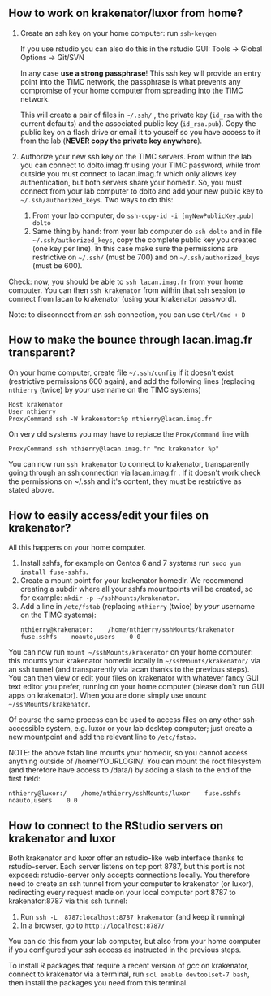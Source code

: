 ## How to work on krakenator/luxor from home?

1. Create an ssh key on your home computer:
    run `ssh-keygen`
    
    If you use rstudio you can also do this in the rstudio GUI: Tools -> Global Options -> Git/SVN

    In any case **use a strong passphrase**! This ssh key will provide an entry point into the TIMC network, the passphrase is what prevents any compromise of your home computer from spreading into the TIMC network.

    This will create a pair of files in `~/.ssh/` , the private key (`id_rsa` with the current defaults) and the associated public key (`id_rsa.pub`). Copy the public key on a flash drive or email it to youself so you have access to it from the lab (**NEVER copy the private key anywhere**).

2. Authorize your new ssh key on the TIMC servers. From within the lab you can connect to dolto.imag.fr using your TIMC password, while from outside you must connect to lacan.imag.fr which only allows key authentication, but both servers share your homedir. So, you must connect from your lab computer to dolto and add your new public key to `~/.ssh/authorized_keys`. Two ways to do this:
    1. From your lab computer, do `ssh-copy-id -i [myNewPublicKey.pub] dolto`
    2. Same thing by hand: from your lab computer do `ssh dolto` and in file `~/.ssh/authorized_keys`, copy the complete public key you created (one key per line). In this case make sure the permissions are restrictive on `~/.ssh/` (must be 700) and on  `~/.ssh/authorized_keys` (must be 600).

Check: now, you should be able to `ssh lacan.imag.fr` from your home computer. You can then `ssh krakenator` from within that ssh session to connect from lacan to krakenator (using your krakenator password).

Note: to disconnect from an ssh connection, you can use `Ctrl/Cmd + D`


## How to make the bounce through lacan.imag.fr transparent?

On your home computer, create file `~/.ssh/config` if it doesn't exist (restrictive permissions 600 again), and add the following lines (replacing `nthierry` (twice) by *your* username on the TIMC systems)
```
Host krakenator
User nthierry
ProxyCommand ssh -W krakenator:%p nthierry@lacan.imag.fr 
```

On very old systems you may have to replace the `ProxyCommand` line with
```
ProxyCommand ssh nthierry@lacan.imag.fr "nc krakenator %p"
```
       
You can now run `ssh krakenator` to connect to krakenator, transparently going through an ssh connection via lacan.imag.fr .
If it doesn't work check the permissions on ~/.ssh and it's content, they must be restrictive as stated above.
    
    
## How to easily access/edit your files on krakenator?

All this happens on your home computer.
1. Install sshfs, for example on Centos 6 and 7 systems run `sudo yum install fuse-sshfs`.
1. Create a mount point for your krakenator homedir. We recommend creating a subdir where all your sshfs mountpoints will be created, so for example: `mkdir -p ~/sshMounts/krakenator`.
1. Add a line in `/etc/fstab` (replacing `nthierry` (twice) by *your* username on the TIMC systems):
    ```
    nthierry@krakenator:    /home/nthierry/sshMounts/krakenator    fuse.sshfs    noauto,users    0 0
    ```

You can now run `mount ~/sshMounts/krakenator` on your home computer: this mounts your krakenator homedir locally in `~/sshMounts/krakenator/` via an ssh tunnel (and transparently via lacan thanks to the previous steps). You can then view or edit your files on krakenator with whatever fancy GUI text editor you prefer, running on your home computer (please don't run GUI apps on krakenator). When you are done simply use `umount ~/sshMounts/krakenator`.

Of course the same process can be used to access files on any other ssh-accessible system, e.g. luxor or your lab desktop computer; just create a new mountpoint and add the relevant line to `/etc/fstab`.

NOTE: the above fstab line mounts your homedir, so you cannot access anything outside of /home/YOURLOGIN/. You can mount the root filesystem (and therefore have access to /data/) by adding a slash to the end of the first field:
```
nthierry@luxor:/    /home/nthierry/sshMounts/luxor    fuse.sshfs    noauto,users    0 0
```


## How to connect to the RStudio servers on krakenator and luxor

Both krakenator and luxor offer an rstudio-like web interface thanks to rstudio-server. Each server listens on tcp port 8787, but this port is not exposed: rstudio-server only accepts connections locally. You therefore need to create an ssh tunnel from your computer to krakenator (or luxor), redirecting every request made on your local computer port 8787 to krakenator:8787 via this ssh tunnel:
1. Run `ssh -L  8787:localhost:8787 krakenator` (and keep it running)
1. In a browser, go to `http://localhost:8787/`

You can do this from your lab computer, but also from your home computer if you configured your ssh access as instructed in the previous steps.

To install R packages that require a recent version of *gcc* on krakenator, connect to krakenator via a terminal, run `scl enable devtoolset-7 bash`, then install the packages you need from this terminal. 
